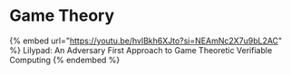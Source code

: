 # Game Theory



{% embed url="https://youtu.be/hvlBkh6XJto?si=NEAmNc2X7u9bL2AC" %}
Lilypad: An Adversary First Approach to Game Theoretic Verifiable Computing
{% endembed %}

